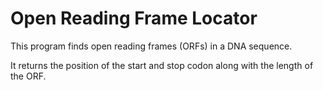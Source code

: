 # Open Reading Frame Locator

This program finds open reading frames (ORFs) in a DNA sequence.

It returns the position of the start and stop codon along with the length of the ORF.